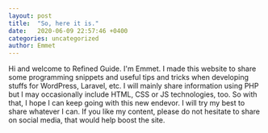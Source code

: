 ```yaml
---
layout: post
title:  "So, here it is."
date:   2020-06-09 22:57:46 +0400
categories: uncategorized
author: Emmet
---
```

Hi and welcome to Refined Guide. I'm Emmet. I made this website to share some programming snippets and useful tips and tricks when developing stuffs for WordPress, Laravel, etc. I will mainly share information using PHP but I may occasionally include HTML, CSS or JS technologies, too. So with that, I hope I can keep going with this new endevor. I will try my best to share whatever I can. If you like my content, please do not hesitate to share on social media, that would help boost the site.
